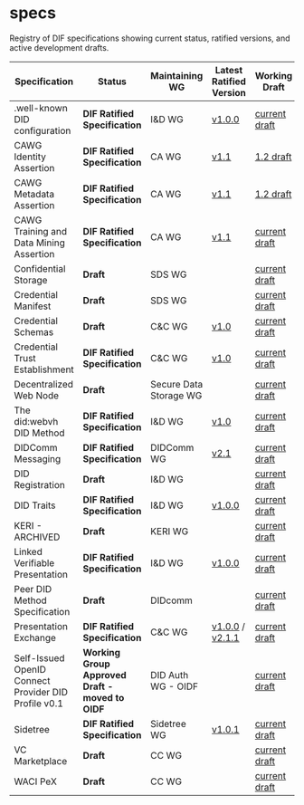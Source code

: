 # specs

Registry of DIF specifications showing current status, ratified versions, and active development drafts.

| Specification | Status | Maintaining WG | Latest Ratified Version | Working Draft |
|---------------|--------|----------------|-------------------------|---------------|
| .well-known DID configuration | __DIF Ratified Specification__ | I&D WG | [v1.0.0](https://identity.foundation/well-known-did-configuration/resources/did-configuration/v1.0.0) | [current draft](https://identity.foundation/well-known-did-configuration/resources/did-configuration) |
| CAWG Identity Assertion  | __DIF Ratified Specification__ | CA WG | [v1.1](https://cawg.io/identity/1.1/)  | [1.2 draft](https://cawg.io/identity/draft/) |
| CAWG Metadata Assertion  | __DIF Ratified Specification__ | CA WG | [v1.1](https://cawg.io/metadata/1.1/) | [1.2 draft](https://cawg.io/metadata/draft/) |
| CAWG Training and Data Mining Assertion  | __DIF Ratified Specification__ | CA WG | [v1.1](https://cawg.io/training-and-data-mining/1.1/)   | [current draft](https://cawg.io/training-and-data-mining/draft/) |
| Confidential Storage | __Draft__  |SDS WG |   |  [current draft](https://identity.foundation/confidential-storage/) |
| Credential Manifest | __Draft__ |  SDS WG |  |  [current draft](https://identity.foundation/credential-manifest/) |
| Credential Schemas  | __Draft__ | C&C WG | [v1.0](https://identity.foundation/credential-schemas/v1.0.0/) | [current draft](https://identity.foundation/credential-schemas/) |
| Credential Trust Establishment | __DIF Ratified Specification__  | C&C WG | [v1.0](https://identity.foundation/credential-trust-establishment/) | [current draft](https://identity.foundation/credential-trust-establishment/) |
| Decentralized Web Node  | __Draft__  | Secure Data Storage WG |  |  [current draft](https://identity.foundation/decentralized-web-node/spec/) |
| The did:webvh DID Method  | __DIF Ratified Specification__ | I&D WG | [v1.0](https://identity.foundation/didwebvh/v1.0/) | [current draft](https://identity.foundation/didwebvh/) |
| DIDComm Messaging  | __DIF Ratified Specification__ | DIDComm WG | [v2.1](https://identity.foundation/didcomm-messaging/spec/v2.1/)|  [current draft](https://identity.foundation/didcomm-messaging/spec/) |
| DID Registration  | __Draft__  |  I&D WG |  |  [current draft](https://identity.foundation/did-registration/) |
| DID Traits  | __DIF Ratified Specification__ | I&D WG | [v1.0.0](https://identity.foundation/did-traits/v1.0.0/) | [current draft](https://identity.foundation/did-traits/) |
| KERI - ARCHIVED | __Draft__ | KERI WG |   |  [current draft](https://github.com/decentralized-identity/keri) |
| Linked Verifiable Presentation  | __DIF Ratified Specification__ | I&D WG  | [v1.0.0](https://identity.foundation/linked-vp/spec/v1.0.0/) | [current draft](https://identity.foundation/linked-vp)|
| Peer DID Method Specification  | __Draft__ | DIDcomm  |  |   [current draft](https://identity.foundation/peer-did-method-spec/) |
| Presentation Exchange | __DIF Ratified Specification__ | C&C WG |  [v1.0.0](https://identity.foundation/presentation-exchange/spec/v1.0.0/) / [v2.1.1](https://identity.foundation/presentation-exchange/spec/v2.1.1/) | [current draft](https://github.com/decentralized-identity/presentation-exchange) |
| Self-Issued OpenID Connect Provider DID Profile v0.1  | __Working Group Approved Draft - moved to OIDF__  | DID Auth WG - OIDF  | | [current draft](https://identity.foundation/did-siop/) |
| Sidetree   | __DIF Ratified Specification__  | Sidetree WG |[v1.0.1](https://identity.foundation/sidetree/spec/) | [current draft](https://identity.foundation/sidetree/spec/) |
| VC Marketplace | __Draft__| CC WG | | [current draft](https://identity.foundation/vc-marketplace/) |
| WACI PeX | __Draft__ | CC WG | | [current draft](https://identity.foundation/waci-presentation-exchange/) |




